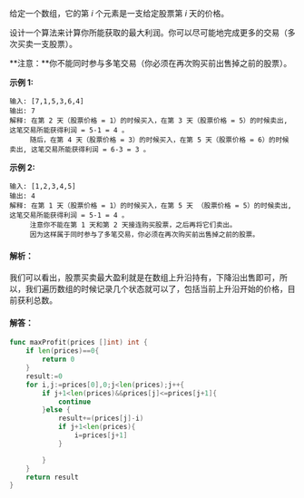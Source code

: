 给定一个数组，它的第 *i* 个元素是一支给定股票第 *i* 天的价格。

设计一个算法来计算你所能获取的最大利润。你可以尽可能地完成更多的交易（多次买卖一支股票）。

**注意：**你不能同时参与多笔交易（你必须在再次购买前出售掉之前的股票）。

**示例 1:**

```
输入: [7,1,5,3,6,4]
输出: 7
解释: 在第 2 天（股票价格 = 1）的时候买入，在第 3 天（股票价格 = 5）的时候卖出, 这笔交易所能获得利润 = 5-1 = 4 。
     随后，在第 4 天（股票价格 = 3）的时候买入，在第 5 天（股票价格 = 6）的时候卖出, 这笔交易所能获得利润 = 6-3 = 3 。
```

**示例 2:**

```
输入: [1,2,3,4,5]
输出: 4
解释: 在第 1 天（股票价格 = 1）的时候买入，在第 5 天 （股票价格 = 5）的时候卖出, 这笔交易所能获得利润 = 5-1 = 4 。
     注意你不能在第 1 天和第 2 天接连购买股票，之后再将它们卖出。
     因为这样属于同时参与了多笔交易，你必须在再次购买前出售掉之前的股票。
```

#### 解析：

我们可以看出，股票买卖最大盈利就是在数组上升沿持有，下降沿出售即可，所以，我们遍历数组的时候记录几个状态就可以了，包括当前上升沿开始的价格，目前获利总数。

#### 解答：

```go
func maxProfit(prices []int) int {
	if len(prices)==0{
		return 0
	}
	result:=0
	for i,j:=prices[0],0;j<len(prices);j++{
		if j+1<len(prices)&&prices[j]<=prices[j+1]{
			continue
		}else {
			result+=(prices[j]-i)
			if j+1<len(prices){
				i=prices[j+1]
			}

		}
	}
	return result
}
```


